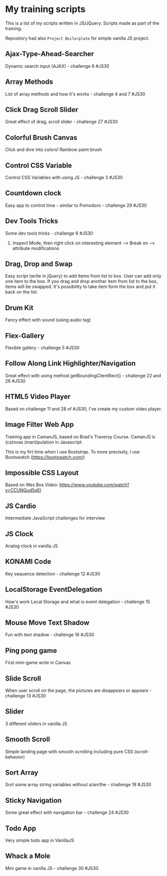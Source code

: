 # My training scripts

This is a list of my scripts written in JS/JQuery. Scripts made as part of the training.

Repository had also `Project Boilerplate` for simple vanilla JS project.

## Ajax-Type-Ahead-Searcher

Dynamic search input (AJAX) - challenge 6 #JS30

## Array Methods

List of array methods and how it's works - challenge 4 and 7 #JS30

## Click Drag Scroll Slider

Great effect of drag, scroll slider - challenge 27 #JS30

## Colorful Brush Canvas

Click and dive into colors! Rainbow paint brush

## Control CSS Variable

Control CSS Variables with using JS - challenge 3 #JS30

## Countdown clock

Easy app to control time - similar to Pomodoro - challenge 29 #JS30

## Dev Tools Tricks

Some dev tools tricks - challenge 9 #JS30

1. Inspect Mode, then right click on interesting element --> Break on --> attribute modifications

## Drag, Drop and Swap

Easy script (write in jQuery) to add items from list to box. User can add only one item to the box. If you drag and drop another item from list to the box, items will be swapped. It's possibility to take item form the box and put it back on the list.

## Drum Kit

Fancy effect with sound (using audio tag)

## Flex-Gallery

Flexible gallery - challenge 5 #JS30

## Follow Along Link Highlighter/Navigation

Great effect with using method getBoundingClientRect() - challenge 22 and 26 #JS30

## HTML5 Video Player

Based on challenge 11 and 28 of #JS30, I've create my custom video player.

## Image Filter Web App

Training app in CamanJS, based on Brad's Traversy Course. CamanJS is (ca)nvas (man)ipulation in Javascript.

This is my firt time when I use Bootstrap. To more precisely, I use Bootswatch (https://bootswatch.com/)

## Impossible CSS Layout

Based on Wes Bos Video:
https://www.youtube.com/watch?v=CCUNQud5gEI

## JS Cardio

Intermediate JavaScript challenges for interview

## JS Clock

Analog clock in vanilla JS

## KONAMI Code

Key sequence detection - challenge 12 #JS30

## LocalStorage EventDelegation

How's work Local Storage and what is event delegation - challenge 15 #JS30

## Mouse Move Text Shadow

Fun with text shadow - challenge 16 #JS30

## Ping pong game

First mini-game write in Canvas

## Slide Scroll

When user scroll on the page, the pictures are disappears or appears - challenge 13 #JS30

## Slider

3 different sliders in vanilla JS

## Smooth Scroll

Simple landing page with smooth scrolling including pure CSS (scroll-behavior)

## Sort Array

Sort some array string variables without a/an/the - challenge 18 #JS30

## Sticky Navigation

Some great effect with navigation bar - challenge 24 #JS30

## Todo App

Very simple todo app in VanillaJS

## Whack a Mole

Mini game in vanilla JS - challenge 30 #JS30
